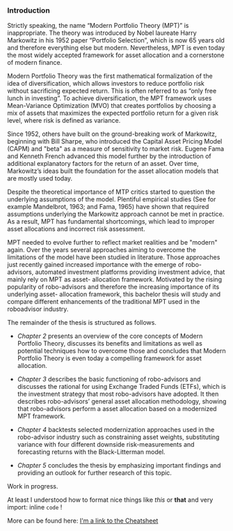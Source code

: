 ### Introduction

Strictly speaking, the name “Modern Portfolio Theory (MPT)” is inappropriate. The theory was introduced by Nobel laureate Harry Markowitz in his 1952 paper “Portfolio Selection”, which is now 65 years old and therefore everything else but modern. Nevertheless, MPT is even today the most widely accepted framework for asset allocation and a cornerstone of modern finance.

Modern Portfolio Theory was the first mathematical formalization of the idea of diversification, which allows investors to reduce portfolio risk without sacrificing expected return. This is often referred to as “only free lunch in investing”. To achieve diversification, the MPT framework uses Mean-Variance Optimization (MVO) that creates portfolios by choosing a mix of assets that maximizes the expected portfolio return for a given risk level, where risk is defined as variance.

Since 1952, others have built on the ground-breaking work of Markowitz, beginning with Bill Sharpe, who introduced the Capital Asset Pricing Model (CAPM) and "beta" as a measure of sensitivity to market risk. Eugene Fama and Kenneth French advanced this model further by the introduction of additional explanatory factors for the return of an asset. Over time, Markowitz’s ideas built the foundation for the asset allocation models that are mostly used today.

Despite the theoretical importance of MTP critics started to question the underlying
assumptions of the model. Plentiful empirical studies (See for example Mandelbrot, 1963; and Fama, 1965) have shown that required assumptions underlying the Markowitz approach cannot be met in practice. As a result, MPT has fundamental shortcomings, which lead to improper asset allocations and incorrect risk assessment.

MPT needed to evolve further to reflect market realities and be "modern" again. Over the years several approaches aiming to overcome the limitations of the model have been studied in literature. Those approaches just recently gained increased importance with the emerge of robo-advisors, automated investment platforms providing investment advice, that mainly rely on MPT as asset- allocation framework. Motivated by the rising popularity of robo-advisors and therefore the increasing importance of its underlying asset- allocation framework, this bachelor thesis will study and compare different enhancements of the traditional MPT used in the roboadvisor industry.

The remainder of the thesis is structured as follows.

+ *Chapter 2* presents an overview of the core concepts of Modern Portfolio Theory, discusses its benefits and limitations as well as potential techniques how to overcome those and concludes that Modern Portfolio Theory is even today a compelling framework for asset allocation.

+ *Chapter 3* describes the basic functioning of robo-advisors and discusses the rational for using Exchange Traded Funds (ETFs), which is the investment strategy that most robo-advisors have adopted. It then describes robo-advisors’ general asset allocation methodology, showing that robo-advisors perform a asset allocation based on a modernized MPT framework.

+ *Chapter 4* backtests selected modernization approaches used in the robo-advisor industry such as constraining asset weights, substituting variance with four different downside risk-measurements and forecasting returns with the Black-Litterman model.

+ *Chapter 5* concludes the thesis by emphasizing important findings and providing an outlook for further research of this topic.

Work in progress.

At least I understood how to format nice things like *this* or **that** and very import: inline `code` !

More can be found here: [I'm a link to the Cheatsheet](https://github.com/adam-p/markdown-here/wiki/Markdown-Cheatsheet)

